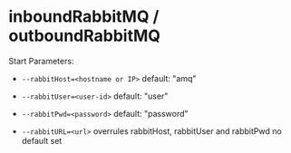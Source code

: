 # inboundRabbitMQ / outboundRabbitMQ

Start Parameters:

* ```--rabbitHost=<hostname or IP>```
  default: "amq"
 
* ```--rabbitUser=<user-id>```
  default: "user"
 
* ```--rabbitPwd=<password>```
  default: "password"
 
* ```--rabbitURL=<url>```
  overrules rabbitHost, rabbitUser and rabbitPwd
  no default set